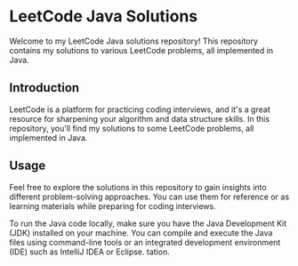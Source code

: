 # LeetCode Java Solutions

Welcome to my LeetCode Java solutions repository! This repository contains my solutions to various LeetCode problems, all implemented in Java.


## Introduction

LeetCode is a platform for practicing coding interviews, and it's a great resource for sharpening your algorithm and data structure skills. In this repository, you'll find my solutions to some LeetCode problems, all implemented in Java.

## Usage

Feel free to explore the solutions in this repository to gain insights into different problem-solving approaches. You can use them for reference or as learning materials while preparing for coding interviews.

To run the Java code locally, make sure you have the Java Development Kit (JDK) installed on your machine. You can compile and execute the Java files using command-line tools or an integrated development environment (IDE) such as IntelliJ IDEA or Eclipse.
tation.

